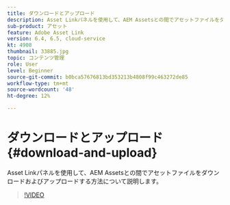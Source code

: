```yaml
---
title: ダウンロードとアップロード
description: Asset Linkパネルを使用して、AEM Assetsとの間でアセットファイルをダウンロードおよびアップロードする方法について説明します。
sub-product: アセット
feature: Adobe Asset Link
version: 6.4, 6.5, cloud-service
kt: 4908
thumbnail: 33885.jpg
topic: コンテンツ管理
role: User
level: Beginner
source-git-commit: b0bca57676813bd353213b4808f99c463272de85
workflow-type: tm+mt
source-wordcount: '48'
ht-degree: 12%

---
```



# ダウンロードとアップロード {#download-and-upload}

Asset Linkパネルを使用して、AEM Assetsとの間でアセットファイルをダウンロードおよびアップロードする方法について説明します。

>[!VIDEO](https://video.tv.adobe.com/v/33885/?quality=12)

